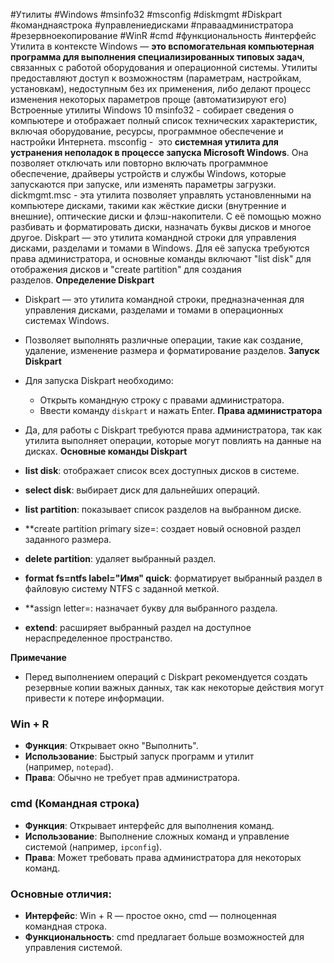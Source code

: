 #Утилиты #Windows #msinfo32 #msconfig #diskmgmt #Diskpart #команднаястрока #управлениедисками #праваадминистратора #резервноекопирование #WinR #cmd #функциональность #интерфейс
Утилита в контексте Windows — **это вспомогательная компьютерная программа для выполнения специализированных типовых задач**, связанных с работой оборудования и операционной системы. 
Утилиты предоставляют доступ к возможностям (параметрам, настройкам, установкам), недоступным без их применения, либо делают процесс изменения некоторых параметров проще (автоматизируют его)
Встроенные утилиты Windows 10
msinfo32 - собирает сведения о компьютере и отображает полный список технических характеристик, включая оборудование, ресурсы, программное обеспечение и настройки Интернета.
msconfig -  это **системная утилита для устранения неполадок в процессе запуска Microsoft Windows**. Она позволяет отключать или повторно включать программное обеспечение, драйверы устройств и службы Windows, которые запускаются при запуске, или изменять параметры загрузки.
dickmgmt.msc - эта утилита позволяет управлять установленными на компьютере дисками, такими как жёсткие диски (внутренние и внешние), оптические диски и флэш-накопители. С её помощью можно разбивать и форматировать диски, назначать буквы дисков и многое другое.
Diskpart — это утилита командной строки для управления дисками, разделами и томами в Windows. Для её запуска требуются права администратора, и основные команды включают "list disk" для отображения дисков и "create partition" для создания разделов. **Определение Diskpart**
- Diskpart — это утилита командной строки, предназначенная для управления дисками, разделами и томами в операционных системах Windows.
- Позволяет выполнять различные операции, такие как создание, удаление, изменение размера и форматирование разделов.
**Запуск Diskpart**
- Для запуска Diskpart необходимо:
    - Открыть командную строку с правами администратора.
    - Ввести команду `diskpart` и нажать Enter.
**Права администратора**
- Да, для работы с Diskpart требуются права администратора, так как утилита выполняет операции, которые могут повлиять на данные на дисках.
**Основные команды Diskpart**

- **list disk**: отображает список всех доступных дисков в системе.
    
- **select disk**: выбирает диск для дальнейших операций.
    
- **list partition**: показывает список разделов на выбранном диске.
    
- **create partition primary size=: создает новый основной раздел заданного размера.
    
- **delete partition**: удаляет выбранный раздел.
    
- **format fs=ntfs label="Имя" quick**: форматирует выбранный раздел в файловую систему NTFS с заданной меткой.
    
- **assign letter=: назначает букву для выбранного раздела.
    
- **extend**: расширяет выбранный раздел на доступное нераспределенное пространство.
    
**Примечание**
- Перед выполнением операций с Diskpart рекомендуется создать резервные копии важных данных, так как некоторые действия могут привести к потере информации.
### Win + R
- **Функция**: Открывает окно "Выполнить".
- **Использование**: Быстрый запуск программ и утилит (например, `notepad`).
- **Права**: Обычно не требует прав администратора.
### cmd (Командная строка)
- **Функция**: Открывает интерфейс для выполнения команд.
- **Использование**: Выполнение сложных команд и управление системой (например, `ipconfig`).
- **Права**: Может требовать права администратора для некоторых команд.
### Основные отличия:
- **Интерфейс**: Win + R — простое окно, cmd — полноценная командная строка.
- **Функциональность**: cmd предлагает больше возможностей для управления системой.